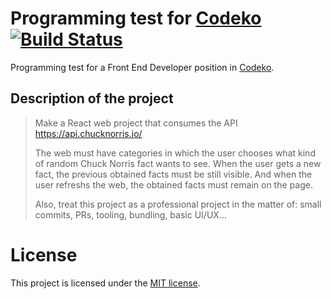 # Programming test for [Codeko](http://codeko.com/) [![Build Status](https://travis-ci.com/Firenz/codeko-jobtest.svg?branch=master)](https://travis-ci.com/Firenz/codeko-jobtest)
Programming test for a Front End Developer position in [Codeko](http://codeko.com/).

## Description of the project
> Make a React web project that consumes the API https://api.chucknorris.io/
>
> The web must have categories in which the user chooses what kind of random Chuck Norris fact wants to see. When the user gets a new fact, the previous obtained facts must be still visible. And when the user refreshs the web, the obtained facts must remain on the page.
>
> Also, treat this project as a professional project in the matter of: small commits, PRs, tooling, bundling, basic UI/UX...

 # License
This project is licensed under the [MIT license](https://github.com/Firenz/codeko-jobtest/blob/master/LICENSE).
